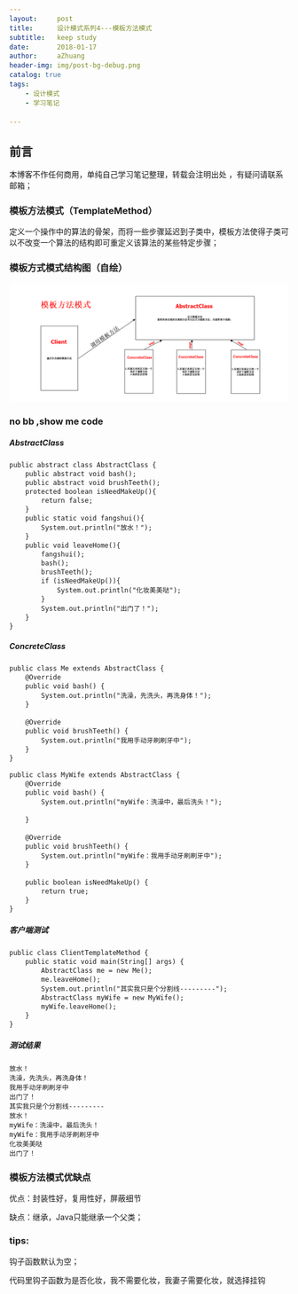 ```yaml
---
layout:     post
title:      设计模式系列4---模板方法模式
subtitle:   keep study
date:       2018-01-17
author:     aZhuang
header-img: img/post-bg-debug.png
catalog: true
tags:
    - 设计模式
    - 学习笔记

---
```


## 前言

本博客不作任何商用，单纯自己学习笔记整理，转载会注明出处 ，有疑问请联系邮箱；

### 模板方法模式（TemplateMethod）

定义一个操作中的算法的骨架，而将一些步骤延迟到子类中，模板方法使得子类可以不改变一个算法的结构即可重定义该算法的某些特定步骤；

### 模板方式模式结构图（自绘）

![Image text](https://raw.githubusercontent.com/xiaoazhuang/xiaoazhuang.github.io/master/img/模板方法结构图.png)   

### no bb ,show me code

##### AbstractClass

```
public abstract class AbstractClass {
    public abstract void bash();
    public abstract void brushTeeth();
    protected boolean isNeedMakeUp(){
        return false;
    }
    public static void fangshui(){
        System.out.println("放水！");
    }
    public void leaveHome(){
        fangshui();
        bash();
        brushTeeth();
        if (isNeedMakeUp()){
            System.out.println("化妆美美哒");
        }
        System.out.println("出门了！");
    }
}
```

##### ConcreteClass

```
public class Me extends AbstractClass {
    @Override
    public void bash() {
        System.out.println("洗澡，先洗头，再洗身体！");
    }

    @Override
    public void brushTeeth() {
        System.out.println("我用手动牙刷刷牙中");
    }
}
```

```
public class MyWife extends AbstractClass {
    @Override
    public void bash() {
        System.out.println("myWife：洗澡中，最后洗头！");

    }

    @Override
    public void brushTeeth() {
        System.out.println("myWife：我用手动牙刷刷牙中");
    }
    
    public boolean isNeedMakeUp() {
        return true;
    }
}
```

##### 客户端测试

```
public class ClientTemplateMethod {
    public static void main(String[] args) {
        AbstractClass me = new Me();
        me.leaveHome();
        System.out.println("其实我只是个分割线---------");
        AbstractClass myWife = new MyWife();
        myWife.leaveHome();
    }
}
```

##### 测试结果

```
放水！
洗澡，先洗头，再洗身体！
我用手动牙刷刷牙中
出门了！
其实我只是个分割线---------
放水！
myWife：洗澡中，最后洗头！
myWife：我用手动牙刷刷牙中
化妆美美哒
出门了！
```

### 模板方法模式优缺点

优点：封装性好，复用性好，屏蔽细节

缺点：继承，Java只能继承一个父类；

### tips:

钩子函数默认为空；

代码里钩子函数为是否化妆，我不需要化妆，我妻子需要化妆，就选择挂钩